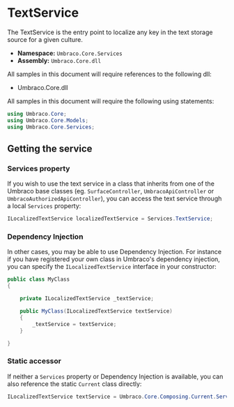 # TextService

The TextService is the entry point to localize any key in the text storage source for a given culture.

 * **Namespace:** `Umbraco.Core.Services` 
 * **Assembly:** `Umbraco.Core.dll`

 All samples in this document will require references to the following dll:

* Umbraco.Core.dll

All samples in this document will require the following using statements:

```csharp
using Umbraco.Core;
using Umbraco.Core.Models;
using Umbraco.Core.Services;
```

## Getting the service

### Services property

If you wish to use the text service in a class that inherits from one of the Umbraco base classes (eg. `SurfaceController`, `UmbracoApiController` or `UmbracoAuthorizedApiController`), you can access the text service through a local `Services` property:

```csharp
ILocalizedTextService localizedTextService = Services.TextService;
```

### Dependency Injection

In other cases, you may be able to use Dependency Injection. For instance if you have registered your own class in Umbraco's dependency injection, you can specify the `ILocalizedTextService` interface in your constructor:

```csharp
public class MyClass
{

    private ILocalizedTextService _textService;

	public MyClass(ILocalizedTextService textService)
	{
		_textService = textService;
	}

}
```

### Static accessor

If neither a `Services` property or Dependency Injection is available, you can also reference the static `Current` class directly:

```csharp
ILocalizedTextService textService = Umbraco.Core.Composing.Current.Services.TextService;
```
